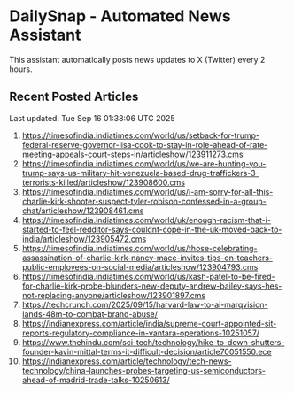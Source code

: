 # DailySnap - Automated News Assistant

This assistant automatically posts news updates to X (Twitter) every 2 hours.

## Recent Posted Articles

Last updated: Tue Sep 16 01:38:06 UTC 2025

1. https://timesofindia.indiatimes.com/world/us/setback-for-trump-federal-reserve-governor-lisa-cook-to-stay-in-role-ahead-of-rate-meeting-appeals-court-steps-in/articleshow/123911273.cms
2. https://timesofindia.indiatimes.com/world/us/we-are-hunting-you-trump-says-us-military-hit-venezuela-based-drug-traffickers-3-terrorists-killed/articleshow/123908600.cms
3. https://timesofindia.indiatimes.com/world/us/i-am-sorry-for-all-this-charlie-kirk-shooter-suspect-tyler-robison-confessed-in-a-group-chat/articleshow/123908461.cms
4. https://timesofindia.indiatimes.com/world/uk/enough-racism-that-i-started-to-feel-redditor-says-couldnt-cope-in-the-uk-moved-back-to-india/articleshow/123905472.cms
5. https://timesofindia.indiatimes.com/world/us/those-celebrating-assassination-of-charlie-kirk-nancy-mace-invites-tips-on-teachers-public-employees-on-social-media/articleshow/123904793.cms
6. https://timesofindia.indiatimes.com/world/us/kash-patel-to-be-fired-for-charlie-kirk-probe-blunders-new-deputy-andrew-bailey-says-hes-not-replacing-anyone/articleshow/123901897.cms
7. https://techcrunch.com/2025/09/15/harvard-law-to-ai-marqvision-lands-48m-to-combat-brand-abuse/
8. https://indianexpress.com/article/india/supreme-court-appointed-sit-reports-regulatory-compliance-in-vantara-operations-10251057/
9. https://www.thehindu.com/sci-tech/technology/hike-to-down-shutters-founder-kavin-mittal-terms-it-difficult-decision/article70051550.ece
10. https://indianexpress.com/article/technology/tech-news-technology/china-launches-probes-targeting-us-semiconductors-ahead-of-madrid-trade-talks-10250613/
